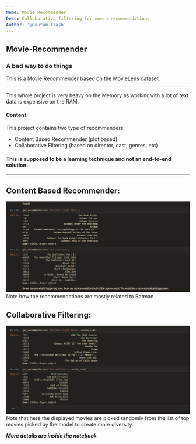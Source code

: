 ```yaml
---
Name: Movie Recommender
Desc: Collaborative filtering for movie recommendations
Author: '@Gautam-flash'
---
```


## Movie-Recommender
### A bad way to do things
This is a Movie Recommender based on the [MovieLens dataset](https://grouplens.org/datasets/movielens/latest/).<hr>
This whole project is very heavy on the Memory as workingwith a lot of text data is expensive on the RAM. <br>

#### Content
This project contains two type of recommenders: 
- Content Based Recommender (plot based)
- Collaborative Filtering (based on director, cast, genres, etc)

#### This is supposed to be a learning technique and not an end-to-end solution.
<hr>

## Content Based Recommender:

![Content based result](./assets/mrS1.png)
Note how the recommendations are mostly related to Batman.

## Collaborative Filtering:

![Collaborative Filtering](./assets/mrS2.png)
Note that here the displayed movies are picked randomly from the list of top movies picked by the model to create more diversity.

<i><b>More details are inside the notebook</b></i>
